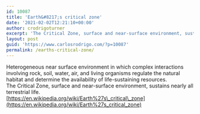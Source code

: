 ```yaml
---
id: 10087
title: 'Earth&#8217;s critical zone'
date: '2021-02-02T12:21:10+00:00'
author: crodrigoturner
excerpt: 'The Critical Zone, surface and near-surface environment, sustains nearly all terrestrial life.'
layout: post
guid: 'https://www.carlosrodrigo.com/?p=10087'
permalink: /earths-critical-zone/
---
```


Heterogeneous near surface environment in which complex interactions involving rock, soil, water, air, and living organisms regulate the natural habitat and determine the availability of life-sustaining resources.  
The Critical Zone, surface and near-surface environment, sustains nearly all terrestrial life.  
[https://en.wikipedia.org/wiki/Earth%27s\_critical\_zone](https://en.wikipedia.org/wiki/Earth%27s_critical_zone)